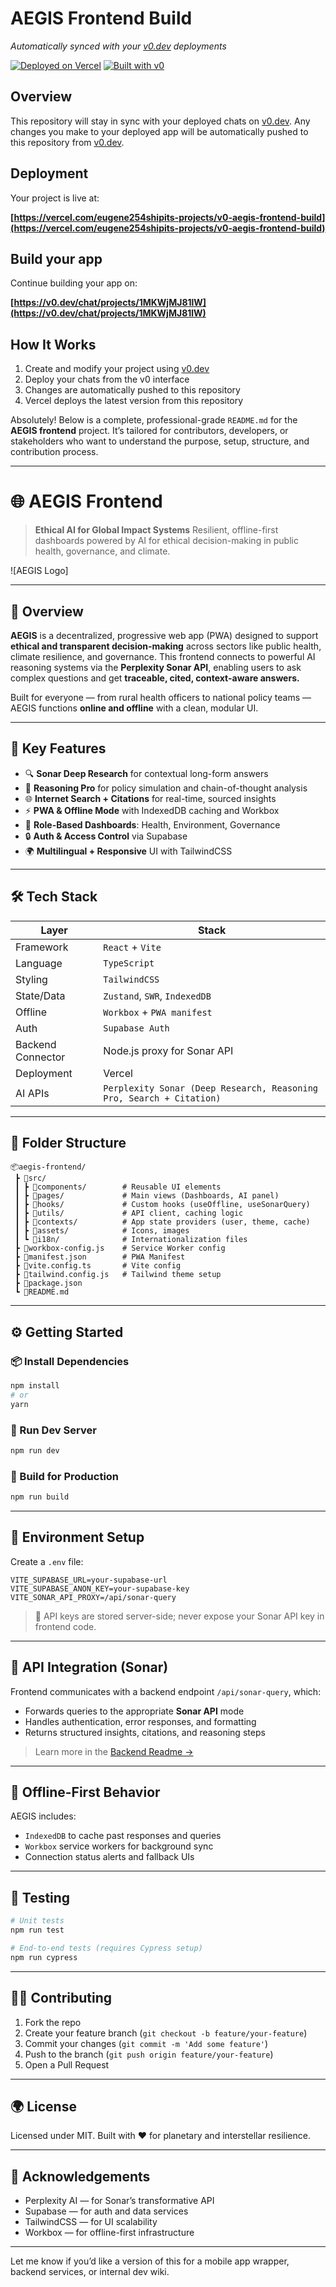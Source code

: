 # AEGIS Frontend Build

*Automatically synced with your [v0.dev](https://v0.dev) deployments*

[![Deployed on Vercel](https://img.shields.io/badge/Deployed%20on-Vercel-black?style=for-the-badge&logo=vercel)](https://vercel.com/eugene254shipits-projects/v0-aegis-frontend-build)
[![Built with v0](https://img.shields.io/badge/Built%20with-v0.dev-black?style=for-the-badge)](https://v0.dev/chat/projects/1MKWjMJ81lW)

## Overview

This repository will stay in sync with your deployed chats on [v0.dev](https://v0.dev).
Any changes you make to your deployed app will be automatically pushed to this repository from [v0.dev](https://v0.dev).

## Deployment

Your project is live at:

**[https://vercel.com/eugene254shipits-projects/v0-aegis-frontend-build](https://vercel.com/eugene254shipits-projects/v0-aegis-frontend-build)**

## Build your app

Continue building your app on:

**[https://v0.dev/chat/projects/1MKWjMJ81lW](https://v0.dev/chat/projects/1MKWjMJ81lW)**

## How It Works

1. Create and modify your project using [v0.dev](https://v0.dev)
2. Deploy your chats from the v0 interface
3. Changes are automatically pushed to this repository
4. Vercel deploys the latest version from this repository

Absolutely! Below is a complete, professional-grade `README.md` for the **AEGIS frontend** project. It’s tailored for contributors, developers, or stakeholders who want to understand the purpose, setup, structure, and contribution process.

---

# 🌐 AEGIS Frontend

> **Ethical AI for Global Impact Systems**
> Resilient, offline-first dashboards powered by AI for ethical decision-making in public health, governance, and climate.

![AEGIS Logo]

---

## 🚀 Overview

**AEGIS** is a decentralized, progressive web app (PWA) designed to support **ethical and transparent decision-making** across sectors like public health, climate resilience, and governance. This frontend connects to powerful AI reasoning systems via the **Perplexity Sonar API**, enabling users to ask complex questions and get **traceable, cited, context-aware answers.**

Built for everyone — from rural health officers to national policy teams — AEGIS functions **online and offline** with a clean, modular UI.

---

## 🧩 Key Features

* 🔍 **Sonar Deep Research** for contextual long-form answers
* 🧠 **Reasoning Pro** for policy simulation and chain-of-thought analysis
* 🌐 **Internet Search + Citations** for real-time, sourced insights
* ⚡ **PWA & Offline Mode** with IndexedDB caching and Workbox
* 🧭 **Role-Based Dashboards**: Health, Environment, Governance
* 🔒 **Auth & Access Control** via Supabase
* 🌍 **Multilingual + Responsive** UI with TailwindCSS

---

## 🛠️ Tech Stack

| Layer             | Stack                                                                |
| ----------------- | -------------------------------------------------------------------- |
| Framework         | `React` + `Vite`                                                     |
| Language          | `TypeScript`                                                         |
| Styling           | `TailwindCSS`                                                        |
| State/Data        | `Zustand`, `SWR`, `IndexedDB`                                        |
| Offline           | `Workbox` + `PWA manifest`                                           |
| Auth              | `Supabase Auth`                                                      |
| Backend Connector | Node.js proxy for Sonar API                                          |
| Deployment        | Vercel                                                               |
| AI APIs           | `Perplexity Sonar (Deep Research, Reasoning Pro, Search + Citation)` |

---

## 📁 Folder Structure

```
📦aegis-frontend/
 ┣ 📂src/
 ┃ ┣ 📂components/        # Reusable UI elements
 ┃ ┣ 📂pages/             # Main views (Dashboards, AI panel)
 ┃ ┣ 📂hooks/             # Custom hooks (useOffline, useSonarQuery)
 ┃ ┣ 📂utils/             # API client, caching logic
 ┃ ┣ 📂contexts/          # App state providers (user, theme, cache)
 ┃ ┣ 📂assets/            # Icons, images
 ┃ ┗ 📂i18n/              # Internationalization files
 ┣ 📄workbox-config.js    # Service Worker config
 ┣ 📄manifest.json        # PWA Manifest
 ┣ 📄vite.config.ts       # Vite config
 ┣ 📄tailwind.config.js   # Tailwind theme setup
 ┣ 📄package.json
 ┗ 📄README.md
```

---

## ⚙️ Getting Started

### 📦 Install Dependencies

```bash
npm install
# or
yarn
```

### 🧪 Run Dev Server

```bash
npm run dev
```

### 🛫 Build for Production

```bash
npm run build
```

---

## 🔐 Environment Setup

Create a `.env` file:

```env
VITE_SUPABASE_URL=your-supabase-url
VITE_SUPABASE_ANON_KEY=your-supabase-key
VITE_SONAR_API_PROXY=/api/sonar-query
```

> 🔐 API keys are stored server-side; never expose your Sonar API key in frontend code.

---

## 🧠 API Integration (Sonar)

Frontend communicates with a backend endpoint `/api/sonar-query`, which:

* Forwards queries to the appropriate **Sonar API** mode
* Handles authentication, error responses, and formatting
* Returns structured insights, citations, and reasoning steps

> Learn more in the [Backend Readme →](../backend/README.md)

---

## 📴 Offline-First Behavior

AEGIS includes:

* `IndexedDB` to cache past responses and queries
* `Workbox` service workers for background sync
* Connection status alerts and fallback UIs

---

## 🧪 Testing

```bash
# Unit tests
npm run test

# End-to-end tests (requires Cypress setup)
npm run cypress
```

---

## 🧑‍💻 Contributing

1. Fork the repo
2. Create your feature branch (`git checkout -b feature/your-feature`)
3. Commit your changes (`git commit -m 'Add some feature'`)
4. Push to the branch (`git push origin feature/your-feature`)
5. Open a Pull Request

---

## 🌍 License

Licensed under MIT.
Built with ❤️ for planetary and interstellar resilience.

---

## 🤝 Acknowledgements

* Perplexity AI — for Sonar’s transformative API
* Supabase — for auth and data services
* TailwindCSS — for UI scalability
* Workbox — for offline-first infrastructure

---

Let me know if you’d like a version of this for a mobile app wrapper, backend services, or internal dev wiki.

